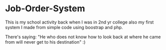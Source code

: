 # Job-Order-System

This is my school activity back when I was in 2nd yr college also my first system I made from simple code using boostrap and php. 

There's saying:
    "He who does not know how to look back at where he came from will never get to his destination" :)
